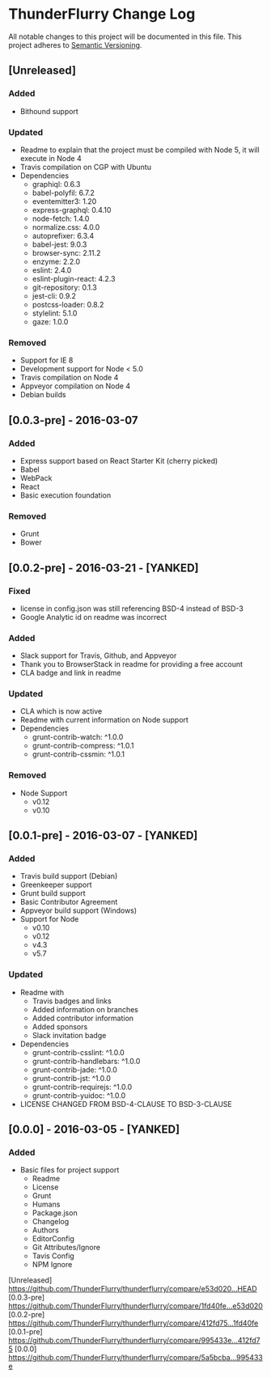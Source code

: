 # ThunderFlurry Change Log

All notable changes to this project will be documented in this file.
This project adheres to [Semantic Versioning](http://semver.org/).

## [Unreleased]

### Added
- Bithound support

### Updated
- Readme to explain that the project must be compiled with Node 5, it will execute in Node 4
- Travis compilation on CGP with Ubuntu
- Dependencies
    - graphiql: 0.6.3
    - babel-polyfil: 6.7.2
    - eventemitter3: 1.20
    - express-graphql: 0.4.10
    - node-fetch: 1.4.0
    - normalize.css: 4.0.0
    - autoprefixer: 6.3.4
    - babel-jest: 9.0.3
    - browser-sync: 2.11.2
    - enzyme: 2.2.0
    - eslint: 2.4.0
    - eslint-plugin-react: 4.2.3
    - git-repository: 0.1.3
    - jest-cli: 0.9.2
    - postcss-loader: 0.8.2
    - stylelint: 5.1.0
    - gaze: 1.0.0

### Removed
- Support for IE 8
- Development support for Node < 5.0
- Travis compilation on Node 4
- Appveyor compilation on Node 4
- Debian builds

## [0.0.3-pre] - 2016-03-07

### Added
- Express support based on React Starter Kit (cherry picked)
- Babel
- WebPack
- React
- Basic execution foundation

### Removed
- Grunt
- Bower


## [0.0.2-pre] - 2016-03-21 - [YANKED]

### Fixed
- license in config.json was still referencing BSD-4 instead of BSD-3
- Google Analytic id on readme was incorrect

### Added
- Slack support for Travis, Github, and Appveyor
- Thank you to BrowserStack in readme for providing a free account
- CLA badge and link in readme

### Updated
- CLA which is now active
- Readme with current information on Node support
- Dependencies
    - grunt-contrib-watch: ^1.0.0
    - grunt-contrib-compress: ^1.0.1
    - grunt-contrib-cssmin: ^1.0.1

### Removed
- Node Support
    - v0.12
    - v0.10

## [0.0.1-pre] - 2016-03-07 - [YANKED]

### Added
- Travis build support (Debian)
- Greenkeeper support
- Grunt build support
- Basic Contributor Agreement
- Appveyor build support (Windows)
- Support for Node
    - v0.10
    - v0.12
    - v4.3
    - v5.7

### Updated
- Readme with
    - Travis badges and links
    - Added information on branches
    - Added contributor information
    - Added sponsors
    - Slack invitation badge
- Dependencies
    - grunt-contrib-csslint: ^1.0.0
    - grunt-contrib-handlebars: ^1.0.0
    - grunt-contrib-jade: ^1.0.0
    - grunt-contrib-jst: ^1.0.0
    - grunt-contrib-requirejs: ^1.0.0
    - grunt-contrib-yuidoc: ^1.0.0
- LICENSE CHANGED FROM BSD-4-CLAUSE TO BSD-3-CLAUSE

## [0.0.0] - 2016-03-05 - [YANKED]

### Added
- Basic files for project support
    - Readme
    - License
    - Grunt
    - Humans
    - Package.json
    - Changelog
    - Authors
    - EditorConfig
    - Git Attributes/Ignore
    - Tavis Config
    - NPM Ignore

[Unreleased] https://github.com/ThunderFlurry/thunderflurry/compare/e53d020...HEAD
[0.0.3-pre] https://github.com/ThunderFlurry/thunderflurry/compare/1fd40fe...e53d020
[0.0.2-pre] https://github.com/ThunderFlurry/thunderflurry/compare/412fd75...1fd40fe
[0.0.1-pre] https://github.com/ThunderFlurry/thunderflurry/compare/995433e...412fd75
[0.0.0] https://github.com/ThunderFlurry/thunderflurry/compare/5a5bcba...995433e
